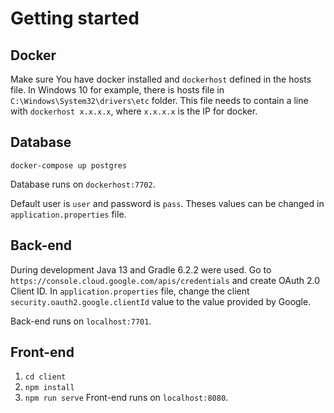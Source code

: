 # Getting started

## Docker
Make sure You have docker installed and `dockerhost` defined in the hosts file. In Windows 10 for example, 
there is hosts file in `C:\Windows\System32\drivers\etc` folder. This file needs to contain a line with 
`dockerhost x.x.x.x`, where `x.x.x.x` is the IP for docker.

## Database
`docker-compose up postgres`

Database runs on `dockerhost:7702`.

Default user is `user` and password is `pass`. Theses values can be changed in `application.properties` file.  

## Back-end
During development Java 13 and Gradle 6.2.2 were used.
Go to `https://console.cloud.google.com/apis/credentials` and create OAuth 2.0 Client ID. 
In `application.properties` file, change the client `security.oauth2.google.clientId` value to 
the value provided by Google. 

Back-end runs on `localhost:7701`.

## Front-end
1) `cd client`
2) `npm install`
3) `npm run serve`
Front-end runs on `localhost:8080`.

